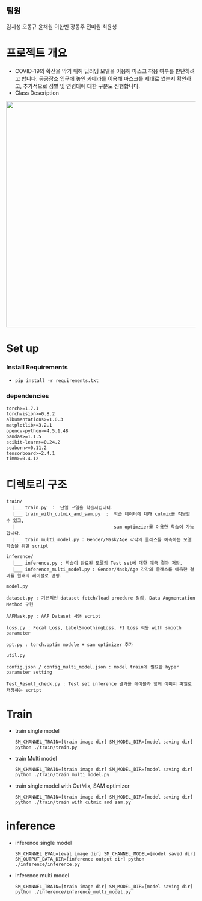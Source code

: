 ## 팀원

김지성 오동규 윤채원 이한빈 장동주 전미원 최윤성

# 프로젝트 개요

- COVID-19의 확산을 막기 위해 딥러닝 모델을 이용해 마스크 착용 여부를 판단하려고 합니다. 공공장소 입구에 놓인 카메라를 이용해 마스크를 제대로 썼는지 확인하고, 추가적으로 성별 및 연령대에 대한 구분도 진행합니다.
- Class Description

<img src="https://user-images.githubusercontent.com/81454649/132017034-dc9cc4c4-9acf-4634-aab0-7beaf5f48720.png"  width="700" height="600">


# Set up

### Install Requirements

- `pip install -r requirements.txt`

### dependencies

```markdown
torch>=1.7.1
torchvision>=0.8.2
albumentations>=1.0.3
matplotlib>=3.2.1
opencv-python>=4.5.1.48
pandas>=1.1.5
scikit-learn>=0.24.2
seaborn>=0.11.2
tensorboard>=2.4.1
timm>=0.4.12
```

# 디렉토리 구조

```markup
train/
  |___ train.py  :  단일 모델을 학습시킵니다.
  |___ train_with_cutmix_and_sam.py  :  학습 데이터에 대해 cutmix를 적용할 수 있고,
  |                                     sam optimzier를 이용한 학습이 가능합니다.
  |___ train_multi_model.py : Gender/Mask/Age 각각의 클래스를 예측하는 모델 학습을 위한 script

inference/
  |___ inference.py : 학습이 완료된 모델의 Test set에 대한 예측 결과 저장.
  |___ inference_multi_model.py : Gender/Mask/Age 각각의 클래스를 예측한 결과를 원래의 레이블로 맵핑.

model.py 

dataset.py : 기본적인 dataset fetch/load proedure 정의, Data Augmentation Method 구현

AAFMask.py : AAF Dataset 사용 script

loss.py : Focal Loss, LabelSmoothingLoss, F1 Loss 적용 with smooth parameter

opt.py : torch.optim module + sam optimizer 추가

util.py 

config.json / config_multi_model.json : model train에 필요한 hyper parameter setting

Test_Result_check.py : Test set inference 결과를 레이블과 함께 이미지 파일로 저장하는 script
```

# Train

- train single model

    `SM_CHANNEL_TRAIN=[train image dir] SM_MODEL_DIR=[model saving dir] python ./train/train.py`

- train Multi model

    `SM_CHANNEL_TRAIN=[train image dir] SM_MODEL_DIR=[model saving dir] python ./train/train_multi_model.py`

- train single model with CutMix, SAM optimizer

    `SM_CHANNEL_TRAIN=[train image dir] SM_MODEL_DIR=[model saving dir] python ./train/train with cutmix and sam.py`

# inference

- inference single model

    `SM_CHANNEL_EVAL=[eval image dir] SM_CHANNEL_MODEL=[model saved dir] SM_OUTPUT_DATA_DIR=[inference output dir] python ./inference/inference.py`

- inference multi model

    `SM_CHANNEL_TRAIN=[train image dir] SM_MODEL_DIR=[model saving dir] python ./inference/inference_multi_model.py`
